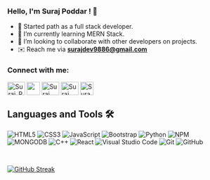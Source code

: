 ### Hello, I'm Suraj Poddar ! 👋


- 🔭 Started path as a full stack developer.
- 🌱 I’m currently learning MERN Stack.
- 👯 I’m looking to collaborate with other developers on projects.
-  ✉️   Reach me via **surajdev9886@gmail.com** 

<h3 align="left">Connect with me:</h3>
<p align="left">
<a href="https://www.instagram.com/i.am.surazz" target="blank"><img align="center" src="https://raw.githubusercontent.com/rahuldkjain/github-profile-readme-generator/master/src/images/icons/Social/instagram.svg" alt="Suraj_Poddar" height="30" width="40" /></a>
  <a href="https://www.facebook.com/SuraZz.Poddar" target="blank"><img align="center" src="https://www.facebook.com/images/fb_icon_325x325.png" height="30" width="30" /></a>
<a href="https://wa.me/918126712077" target="blank"><img align="center" src="https://raw.githubusercontent.com/rahuldkjain/github-profile-readme-generator/master/src/images/icons/Social/whatsapp.svg" alt="Suraj" height="30" width="40" /></a>
<a href="https://www.linkedin.com/in/surajpoddar007/" target="blank"><img align="center" src="https://raw.githubusercontent.com/rahuldkjain/github-profile-readme-generator/master/src/images/icons/Social/linked-in-alt.svg" alt="Suraj Poddar" height="30" width="40" /></a>
<a href="https://github.com/iamSuraZz" target="blank"><img align="center" src="https://cdn4.iconfinder.com/data/icons/iconsimple-logotypes/512/github-512.png" alt="SuraZz" height="30" width="30" /></a>
</p>

<p align="left">
<h2><b>Languages and Tools 🛠 </b></h2>

  
![HTML5](https://img.shields.io/badge/html5-040E2C?style=for-the-badge&logo=html5)
![CSS3](https://img.shields.io/badge/css3-040E2C?style=for-the-badge&logo=css3&logoColor=green)
![JavaScript](https://img.shields.io/badge/javascript-040E2C?style=for-the-badge&logo=javascript)
![Bootstrap](https://img.shields.io/badge/bootstrap-040E2C?style=for-the-badge&logo=bootstrap)
![Python](https://img.shields.io/badge/python-040E2C?style=for-the-badge&logo=python&logoColor=ffdd54)
![NPM](https://img.shields.io/badge/NPM-040E2C?style=for-the-badge&logo=npm&logoColor=white)
![MONGODB](https://img.shields.io/badge/mongodb-040E2C?style=for-the-badge&logo=mongodb)
![C++](https://img.shields.io/badge/c++-040E2C?style=for-the-badge&logo=c&logoColor=red)
![React](https://img.shields.io/badge/react-040E2C?style=for-the-badge&logo=react&logoColor=%2361DAFB)
![Visual Studio Code](https://img.shields.io/badge/Visual%20Studio%20Code-040E2C?style=for-the-badge&logo=visual-studio-code&logoColor=blue)
![Git](https://img.shields.io/badge/git-040E2C?style=for-the-badge&logo=git&logoColor=orange)
![GitHub](https://img.shields.io/badge/github-040E2C?style=for-the-badge&logo=github&logoColor=white)
</p>
<br />

[![GitHub Streak](https://github-readme-streak-stats.herokuapp.com/?user=iamSurazz&theme=highcontrast)](https://git.io/streak-stats)
